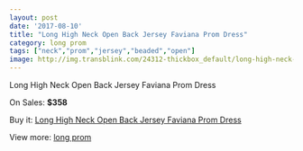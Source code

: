 ```yaml
---
layout: post
date: '2017-08-10'
title: "Long High Neck Open Back Jersey Faviana Prom Dress"
category: long prom
tags: ["neck","prom","jersey","beaded","open"]
image: http://img.transblink.com/24312-thickbox_default/long-high-neck-open-back-jersey-faviana-prom-dress.jpg
---
```

Long High Neck Open Back Jersey Faviana Prom Dress

On Sales: **$358**
<a href="https://www.transblink.com/en/long-prom/7694-long-high-neck-open-back-jersey-faviana-prom-dress.html"><amp-img layout="responsive" width="600" height="600" src="//img.transblink.com/24312-thickbox_default/long-high-neck-open-back-jersey-faviana-prom-dress.jpg" alt="Long High Neck Open Back Jersey Faviana Prom Dress 0" /></a>
<a href="https://www.transblink.com/en/long-prom/7694-long-high-neck-open-back-jersey-faviana-prom-dress.html"><amp-img layout="responsive" width="600" height="600" src="//img.transblink.com/24314-thickbox_default/long-high-neck-open-back-jersey-faviana-prom-dress.jpg" alt="Long High Neck Open Back Jersey Faviana Prom Dress 1" /></a>
<a href="https://www.transblink.com/en/long-prom/7694-long-high-neck-open-back-jersey-faviana-prom-dress.html"><amp-img layout="responsive" width="600" height="600" src="//img.transblink.com/24313-thickbox_default/long-high-neck-open-back-jersey-faviana-prom-dress.jpg" alt="Long High Neck Open Back Jersey Faviana Prom Dress 2" /></a>

Buy it: [Long High Neck Open Back Jersey Faviana Prom Dress](https://www.transblink.com/en/long-prom/7694-long-high-neck-open-back-jersey-faviana-prom-dress.html "Long High Neck Open Back Jersey Faviana Prom Dress")

View more: [long prom](https://www.transblink.com/en/58-long-prom "long prom")